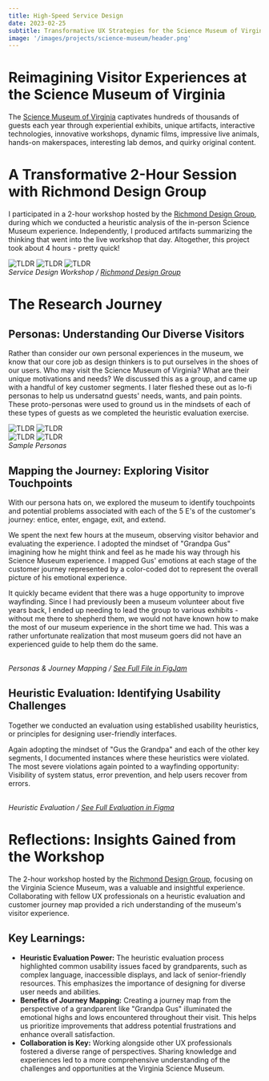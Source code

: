 ```yaml
---
title: High-Speed Service Design
date: 2023-02-25
subtitle: Transformative UX Strategies for the Science Museum of Virginia
image: '/images/projects/science-museum/header.png'
---
```


# Reimagining Visitor Experiences at the Science Museum of Virginia

The [Science Museum of Virginia](https://smv.org) captivates hundreds of thousands of guests each year through experiential exhibits, unique artifacts, interactive technologies, innovative workshops, dynamic films, impressive live animals, hands-on makerspaces, interesting lab demos, and quirky original content. 

# A Transformative 2-Hour Session with Richmond Design Group

I participated in a 2-hour workshop hosted by the [Richmond Design Group](https://www.linkedin.com/company/rvadsgn/), during which we conducted a heuristic analysis of the in-person Science Museum experience. Independently, I produced artifacts summarizing the thinking that went into the live workshop that day. Altogether, this project took about 4 hours - pretty quick!

<div class="gallery-box">
  <div class="gallery">
    <img src="/images/projects/science-museum/rvadesign-science-museum.jpg" loading="lazy" alt="TLDR">
    <img src="/images/projects/science-museum/rvadesign-ig.jpg" loading="lazy" alt="TLDR">
    <img src="/images/projects/science-museum/SMV_Exhibit_Speed_CN20.c13fe26d.fill-380x285.format-jpeg.jpg" loading="lazy" alt="TLDR">
  </div>
  <em>Service Design Workshop / <a href="https://www.linkedin.com/company/rvadsgn/" target="_blank">Richmond Design Group</a></em>
</div>

# The Research Journey

## Personas: Understanding Our Diverse Visitors

Rather than consider our own personal experiences in the museum, we know that our core job as design thinkers is to put ourselves in the shoes of our users. Who may visit the Science Museum of Virginia? What are their unique motivations and needs? We discussed this as a group, and came up with a handful of key customer segments. I later fleshed these out as lo-fi personas to help us undersatnd guests' needs, wants, and pain points. These proto-personas were used to ground us in the mindsets of each of these types of guests as we completed the heuristic evaluation exercise. 

<div class="gallery-box">
  <div class="gallery">
    <img src="/images/projects/science-museum/persona-1.png" loading="lazy" alt="TLDR">
    <img src="/images/projects/science-museum/persona-2.png" loading="lazy" alt="TLDR">
  </div>
</div>

<div class="gallery-box">
  <div class="gallery">
    <img src="/images/projects/science-museum/persona-3.png" loading="lazy" alt="TLDR">
    <img src="/images/projects/science-museum/persona-4.png" loading="lazy" alt="TLDR">
  </div>
  <em>Sample Personas </em>
</div>

## Mapping the Journey: Exploring Visitor Touchpoints

With our persona hats on, we explored the museum to identify touchpoints and potential problems associated with each of the 5 E's of the customer's journey: entice, enter, engage, exit, and extend.

We spent the next few hours at the museum, observing visitor behavior and evaluating the experience. I adopted the mindset of "Grandpa Gus" imagining how he might think and feel as he made his way through his Science Museum experience. I mapped Gus' emotions at each stage of the customer journey represented by a color-coded dot to represent the overall picture of his emotional experience.

It quickly became evident that there was a huge opportunity to improve wayfinding. Since I had previously been a museum volunteer about five years back, I ended up needing to lead the group to various exhibits - without me there to shepherd them, we would not have known how to make the most of our museum experience in the short time we had. This was a rather unfortunate realization that most museum goers did not have an experienced guide to help them do the same.

<div class="gallery-box">
  <div class="gallery">
    <img src="/images/projects/science-museum/persona-journey.png" B loading="lazy" alt="">
    <img src="/images/projects/science-museum/feelings.png" B loading="lazy" alt="">
  </div>
   <em>Personas & Journey Mapping / <a href="https://www.figma.com/board/ogzJQwRQg6dyqoqSthloEq/Science-Museum-Service-Design?node-id=0-1&t=12F7h5RwaW06QJgu-1" target="_blank">See Full File in FigJam</a></em>
</div>

## Heuristic Evaluation: Identifying Usability Challenges

Together we conducted an evaluation using established usability heuristics, or principles for designing user-friendly interfaces.

Again adopting the mindset of "Gus the Grandpa" and each of the other key segments, I documented instances where these heuristics were violated. The most severe violations again pointed to a wayfinding opportunity: Visibility of system status, error prevention, and help users recover from errors.

<div class="gallery-box">
  <div class="gallery">
    <img src="/images/projects/science-museum/heuristic1-5.png" B loading="lazy" alt="">
    <img src="/images/projects/science-museum/heuristic6-10.png" B loading="lazy" alt="">
  </div>
  <em>Heuristic Evaluation / <a href="https://www.figma.com/proto/c3s8QpGsV3yzEmjSYIqMxZ/Science-Museum-Heuristic-Eval?node-id=7-1114&t=PpGnXly5xsKrQRg9-1" target="_blank">See Full Evaluation in Figma</a></em>
</div>

# Reflections: Insights Gained from the Workshop

The 2-hour workshop hosted by the [Richmond Design Group](https://www.linkedin.com/company/rvadsgn/), focusing on the Virginia Science Museum, was a valuable and insightful experience. Collaborating with fellow UX professionals on a heuristic evaluation and customer journey map provided a rich understanding of the museum's visitor experience.

## Key Learnings:

* __Heuristic Evaluation Power:__ The heuristic evaluation process highlighted common usability issues faced by grandparents, such as complex language, inaccessible displays, and lack of senior-friendly resources. This emphasizes the importance of designing for diverse user needs and abilities.
* __Benefits of Journey Mapping:__ Creating a journey map from the perspective of a grandparent like "Grandpa Gus" illuminated the emotional highs and lows encountered throughout their visit. This helps us prioritize improvements that address potential frustrations and enhance overall satisfaction.
* __Collaboration is Key:__ Working alongside other UX professionals fostered a diverse range of perspectives. Sharing knowledge and experiences led to a more comprehensive understanding of the challenges and opportunities at the Virginia Science Museum.